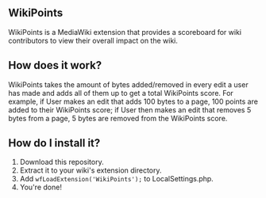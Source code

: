 ## WikiPoints
WikiPoints is a MediaWiki extension that provides a scoreboard for wiki contributors to view their overall impact on the wiki.

## How does it work?
WikiPoints takes the amount of bytes added/removed in every edit a user has made and adds all of them up to get a total WikiPoints score. For example, if User makes an edit that adds 100 bytes to a page, 100 points are added to their WikiPoints score; if User then makes an edit that removes 5 bytes from a page, 5 bytes are removed from the WikiPoints score.

## How do I install it?
1. Download this repository.
2. Extract it to your wiki's extension directory.
3. Add `wfLoadExtension('WikiPoints');` to LocalSettings.php.
4. You're done!
